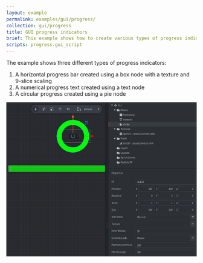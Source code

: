 ```yaml
---
layout: example
permalink: examples/gui/progress/
collection: gui/progress
title: GUI progress indicators
brief: This example shows how to create various types of progress indicators
scripts: progress.gui_script
---
```


The example shows three different types of progress indicators:

1. A horizontal progress bar created using a box node with a texture and 9-slice scaling
2. A numerical progress text created using a text node
3. A circular progress created using a pie node

![progress](progress.png)
